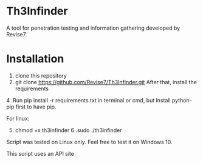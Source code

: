 # Th3Infinder
A tool for penetration testing and information gathering developed by Revise7.

# Installation
1. clone this repository
2. git clone https://github.com/Revise7/Th3Infinder.git
After that, install the requirements

4 .Run pip install -r requirements.txt in terminal or cmd, but install python-pip first to have pip.

For linux:

5. chmod +x th3infinder
6 .sudo ./th3infinder

Script was tested on Linux only. Feel free to test it on Windows 10.

This script uses an API site
